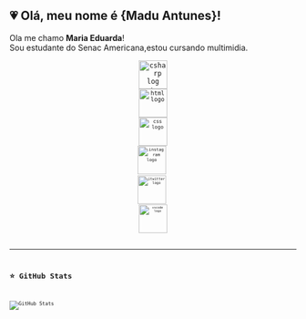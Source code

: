 ## 💗 Olá, meu nome é {Madu Antunes}!
<p>Ola me chamo <b>Maria Eduarda</b>!
<br>Sou estudante do Senac Americana,estou cursando multimidia.</p>
<div align="center" style="display: inline_block">
<code><img src="https://skillicons.dev/icons?i=photoshop" height="50"alt="csharp log
><code><img src="https://skillicons.dev/icons?i=illustrator" height="50" alt="illustrator logo" />
<code><img src="https://skillicons.dev/icons?i=html" height="50" alt="html logo" />
<code><img src="https://skillicons.dev/icons?i=css" height="50" alt="css logo" />
<code><img src="https://skillicons.dev/icons?i=instagram" height="50" alt="instagram logo"/> 
<code><img src="https://skillicons.dev/icons?i=twitter" height="50" alt="itwitter logo"/> 
<code><img src="https://skillicons.dev/icons?i=vscode" height="50" alt="vscode logo"/>
</div>

---
## ⭐ GitHub Stats

![GitHub Stats](https://github-readme-stats.vercel.app/api?username=maduantu&show_icons=true&theme=rose)</code>